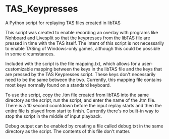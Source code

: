 # TAS_Keypresses
A Python script for replaying TAS files created in libTAS

This script was created to enable recording an overlay with programs like Nohboard and Livesplit so that the keypresses from the libTAS file are pressed in time with the TAS itself. The intent of this script is not necessarily to enable TASing of Windows-only games, although this could be possible in some circumstances.

Included with the script is the file mapping.txt, which allows for a user-customizable mapping between the keys in the libTAS file and the keys that are pressed by the TAS Keypresses script. These keys don't necessarily need to be the same between the two. Currently, this mapping file contains most keys normally found on a standard keyboard.

To use the script, copy the .ltm file created from libTAS into the same directory as the script, run the script, and enter the name of the .ltm file. There is a 10 second countdown before the input replay starts and then the entire file is played from start to finish. Currently there's no built-in way to stop the script in the middle of input playback.

Debug output can be enabled by creating a file called debug.txt in the same directory as the script. The contents of this file don't matter.

